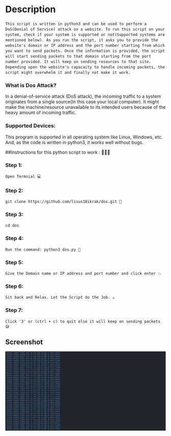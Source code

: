 # Description

`` This script is written in python3 and can be used to perform a DoS(Denial of Service) attack on a website. To run this script on your system, check if your system is supported or not(Supported systems are mentioned below). As you run the script, it asks you to provide the website's domain or IP address and the port number starting from which you want to send packets. Once the information is provided, the script will start sending packets to that domain starting from the port number provided. It will keep on sending resources to that site. Depending upon the website's capacaity to handle incoming packets, the script might overwhelm it and finally not make it work. ``

### What is Dos Attack?
  In a denial-of-service attack (DoS attack), the incoming traffic to a system originates from a single source(In this case your local computer). It might make the machine/resource unavailable to its intended users because of the heavy amount of incoming traffic.

### Supported Devices:
 This program is supported in all operating system like Linux, Windows, etc. And, as the code is written in python3, it works well without bugs.


##Instructions for this python script to work : 👨🏻‍💻

### Step 1:

    Open Termnial 💻

### Step 2:

    git clone https://github.com/lisus18ikrak/dos.git 📂

### Step 3:
    
    cd dos
    
### Step 4:

    Run the command: python3 dos.py 🧐

### Step 5:

    Give the Domain name or IP address and port number and click enter 💥

### Step 6:

    Sit back and Relax. Let the Script do the Job. ☕

### Step 7: 
    Click '3' or (ctrl + c) to quit else it will keep on sending packets 😅 

## Screenshot

<img src="dos.png">

